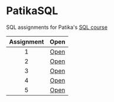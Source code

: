 # PatikaSQL

SQL assignments for Patika's [SQL course](https://academy.patika.dev/tr/courses/sql)

| Assignment |          Open           |
| :--------: | :---------------------: |
|     1      | [Open](./assignment-1/) |
|     2      | [Open](./assignment-2/) |
|     3      | [Open](./assignment-3/) |
|     4      | [Open](./assignment-4/) |
|     5      | [Open](./assignment-5/) |